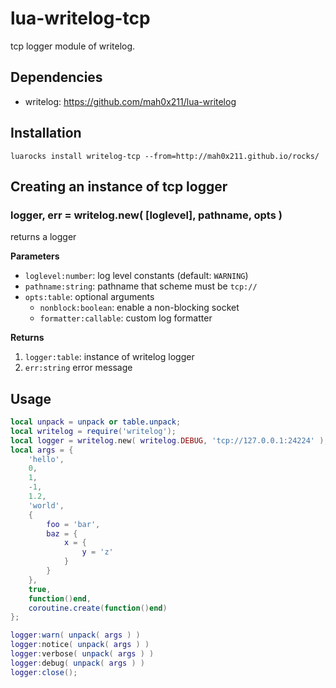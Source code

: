 # lua-writelog-tcp

tcp logger module of writelog.


## Dependencies

- writelog: https://github.com/mah0x211/lua-writelog


## Installation

```
luarocks install writelog-tcp --from=http://mah0x211.github.io/rocks/
```


## Creating an instance of tcp logger

### logger, err = writelog.new( [loglevel], pathname, opts )

returns a logger

**Parameters**

- `loglevel:number`: log level constants (default: `WARNING`)
- `pathname:string`: pathname that scheme must be `tcp://`
- `opts:table`: optional arguments
  - `nonblock:boolean`: enable a non-blocking socket
  - `formatter:callable`: custom log formatter


**Returns**

1. `logger:table`: instance of writelog logger
2. `err:string` error message



## Usage

```lua
local unpack = unpack or table.unpack;
local writelog = require('writelog');
local logger = writelog.new( writelog.DEBUG, 'tcp://127.0.0.1:24224' );
local args = {
    'hello',
    0,
    1,
    -1,
    1.2,
    'world',
    {
        foo = 'bar',
        baz = {
            x = {
                y = 'z'
            }
        }
    },
    true,
    function()end,
    coroutine.create(function()end)
};

logger:warn( unpack( args ) )
logger:notice( unpack( args ) )
logger:verbose( unpack( args ) )
logger:debug( unpack( args ) )
logger:close();
```

